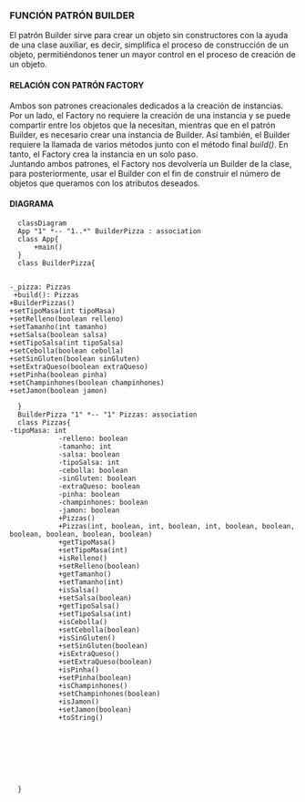 ### FUNCIÓN PATRÓN  BUILDER
El patrón Builder sirve para crear un objeto sin constructores con la ayuda de una
clase auxiliar, es decir, simplifica el proceso de construcción de un objeto, permitiéndonos
tener un mayor control en el proceso de creación
de un objeto.

#### RELACIÓN CON PATRÓN FACTORY
Ambos son patrones creacionales dedicados a la creación
de instancias. <br>Por un lado, el Factory no requiere la
creación de una instancia y se puede compartir entre los
objetos que la necesitan, mientras que en el patrón
Builder, es necesario crear una instancia de Builder. 
Así también, el Builder requiere la llamada de 
varios métodos junto con el método final *build()*. En tanto, el Factory crea la instancia en un solo paso.<br>
Juntando ambos patrones, el Factory nos devolvería 
un Builder de la clase, para posteriormente,
usar el Builder con el fin de construir el número
de objetos que queramos con los atributos deseados.

#### DIAGRAMA

```mermaid
  classDiagram
  App "1" *-- "1..*" BuilderPizza : association
  class App{
      +main()
  }
  class BuilderPizza{
            
             
-_pizza: Pizzas
 +build(): Pizzas
+BuilderPizzas()
+setTipoMasa(int tipoMasa)
+setRelleno(boolean relleno)
+setTamanho(int tamanho)
+setSalsa(boolean salsa)
+setTipoSalsa(int tipoSalsa)
+setCebolla(boolean cebolla)
+setSinGluten(boolean sinGluten)
+setExtraQueso(boolean extraQueso)
+setPinha(boolean pinha)
+setChampinhones(boolean champinhones)
+setJamon(boolean jamon)

  }
  BuilderPizza "1" *-- "1" Pizzas: association
  class Pizzas{
-tipoMasa: int
            -relleno: boolean
            -tamanho: int
            -salsa: boolean
            -tipoSalsa: int
            -cebolla: boolean
            -sinGluten: boolean
            -extraQueso: boolean
            -pinha: boolean
            -champinhones: boolean
            -jamon: boolean
            +Pizzas()
            +Pizzas(int, boolean, int, boolean, int, boolean, boolean, boolean, boolean, boolean, boolean)
            +getTipoMasa()
            +setTipoMasa(int)
            +isRelleno()
            +setRelleno(boolean)
            +getTamanho()
            +setTamanho(int)
            +isSalsa()
            +setSalsa(boolean)
            +getTipoSalsa()
            +setTipoSalsa(int)
            +isCebolla()
            +setCebolla(boolean)
            +isSinGluten()
            +setSinGluten(boolean)
            +isExtraQueso()
            +setExtraQueso(boolean)
            +isPinha()
            +setPinha(boolean)
            +isChampinhones()
            +setChampinhones(boolean)
            +isJamon()
            +setJamon(boolean)
            +toString()






  
  
  }
  
```

